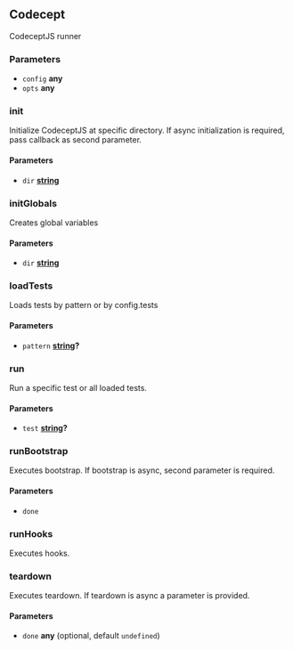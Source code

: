 <!-- Generated by documentation.js. Update this documentation by updating the source code. -->

## Codecept

CodeceptJS runner

### Parameters

-   `config` **any** 
-   `opts` **any** 

### init

Initialize CodeceptJS at specific directory.
If async initialization is required, pass callback as second parameter.

#### Parameters

-   `dir` **[string][1]** 

### initGlobals

Creates global variables

#### Parameters

-   `dir` **[string][1]** 

### loadTests

Loads tests by pattern or by config.tests

#### Parameters

-   `pattern` **[string][1]?** 

### run

Run a specific test or all loaded tests.

#### Parameters

-   `test` **[string][1]?** 

### runBootstrap

Executes bootstrap.
If bootstrap is async, second parameter is required.

#### Parameters

-   `done`  

### runHooks

Executes hooks.

### teardown

Executes teardown.
If teardown is async a parameter is provided.

#### Parameters

-   `done` **any**  (optional, default `undefined`)

[1]: https://developer.mozilla.org/docs/Web/JavaScript/Reference/Global_Objects/String
